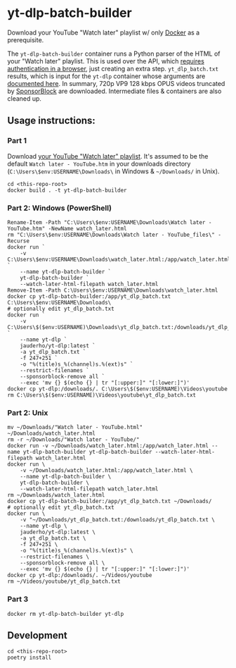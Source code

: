 # yt-dlp-batch-builder

Download your YouTube "Watch later" playlist w/ only [Docker](https://www.docker.com/products/docker-desktop/) as a prerequisite.

The `yt-dlp-batch-builder` container runs a Python parser of the HTML of your "Watch later" playlist. This is used over the API, which [requires authentication in a browser](https://developers.google.com/youtube/v3/quickstart/python), just creating an extra step. `yt_dlp_batch.txt` results, which is input for the `yt-dlp` container whose arguments are [documented here](https://github.com/yt-dlp/yt-dlp?tab=readme-ov-file#usage-and-options). In summary, 720p VP9 128 kbps OPUS videos truncated by [SponsorBlock](https://github.com/ajayyy/SponsorBlock?tab=readme-ov-file#sponsorblock) are downloaded. Intermediate files & containers are also cleaned up. 

## Usage instructions:

### Part 1
Download [your YouTube "Watch later" playlist](https://www.youtube.com/playlist?list=WL). It's assumed to be the default `Watch later - YouTube.htm` in your downloads directory (`C:\Users\$env:USERNAME\Downloads\` in Windows & `~/Downloads/` in Unix).

```
cd <this-repo-root>
docker build . -t yt-dlp-batch-builder
```

### Part 2: Windows (PowerShell)
```
Rename-Item -Path "C:\Users\$env:USERNAME\Downloads\Watch later - YouTube.htm" -NewName watch_later.html
rm "C:\Users\$env:USERNAME\Downloads\Watch later - YouTube_files\" -Recurse
docker run `
    -v C:\Users\$env:USERNAME\Downloads\watch_later.html:/app/watch_later.html `
    --name yt-dlp-batch-builder `
    yt-dlp-batch-builder `
    --watch-later-html-filepath watch_later.html
Remove-Item -Path C:\Users\$env:USERNAME\Downloads\watch_later.html
docker cp yt-dlp-batch-builder:/app/yt_dlp_batch.txt C:\Users\$env:USERNAME\Downloads\
# optionally edit yt_dlp_batch.txt
docker run `
    -v C:\Users\$($env:USERNAME)\Downloads\yt_dlp_batch.txt:/downloads/yt_dlp_batch.txt `
    --name yt-dlp `
    jauderho/yt-dlp:latest `
    -a yt_dlp_batch.txt `
    -f 247+251 `
    -o "%(title)s_%(channel)s.%(ext)s" `
    --restrict-filenames `
    --sponsorblock-remove all `
    --exec 'mv {} $(echo {} | tr "[:upper:]" "[:lower:]")'
docker cp yt-dlp:/downloads/. C:\Users\$($env:USERNAME)\Videos\youtube
rm C:\Users\$($env:USERNAME)\Videos\youtube\yt_dlp_batch.txt
```

### Part 2: Unix
```
mv ~/Downloads/"Watch later - YouTube.html" ~/Downloads/watch_later.html
rm -r ~/Downloads/"Watch later - YouTube/"
docker run -v ~/Downloads/watch_later.html:/app/watch_later.html --name yt-dlp-batch-builder yt-dlp-batch-builder --watch-later-html-filepath watch_later.html
docker run \
    -v ~/Downloads/watch_later.html:/app/watch_later.html \
    --name yt-dlp-batch-builder \
    yt-dlp-batch-builder \
    --watch-later-html-filepath watch_later.html
rm ~/Downloads/watch_later.html
docker cp yt-dlp-batch-builder:/app/yt_dlp_batch.txt ~/Downloads/
# optionally edit yt_dlp_batch.txt
docker run \
    -v "~/Downloads/yt_dlp_batch.txt:/downloads/yt_dlp_batch.txt \
    --name yt-dlp \
    jauderho/yt-dlp:latest \
    -a yt_dlp_batch.txt \
    -f 247+251 \
    -o "%(title)s_%(channel)s.%(ext)s" \
    --restrict-filenames \
    --sponsorblock-remove all \
    --exec 'mv {} $(echo {} | tr "[:upper:]" "[:lower:]")'
docker cp yt-dlp:/downloads/. ~/Videos/youtube
rm ~/Videos/youtube/yt_dlp_batch.txt
```

### Part 3
`docker rm yt-dlp-batch-builder yt-dlp`

## Development
```
cd <this-repo-root>
poetry install
```
